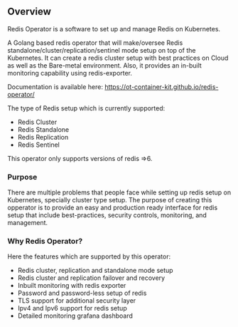 ## Overview

Redis Operator is a software to set up and manage Redis on Kubernetes.

A Golang based redis operator that will make/oversee Redis standalone/cluster/replication/sentinel mode setup on top of the Kubernetes. It can create a redis cluster setup with best practices on Cloud as well as the Bare-metal environment. Also, it provides an in-built monitoring capability using redis-exporter.

Documentation is available here: https://ot-container-kit.github.io/redis-operator/

The type of Redis setup which is currently supported:
* Redis Cluster
* Redis Standalone
* Redis Replication
* Redis Sentinel

This operator only supports versions of redis =>6.

### Purpose

There are multiple problems that people face while setting up redis setup on Kubernetes, specially cluster type setup. The purpose of creating this opperator is to provide an easy and production ready interface for redis setup that include best-practices, security controls, monitoring, and management.

### Why Redis Operator?

Here the features which are supported by this operator:
* Redis cluster, replication and standalone mode setup
* Redis cluster and replication failover and recovery
* Inbuilt monitoring with redis exporter
* Password and password-less setup of redis
* TLS support for additional security layer
* Ipv4 and Ipv6 support for redis setup
* Detailed monitoring grafana dashboard

